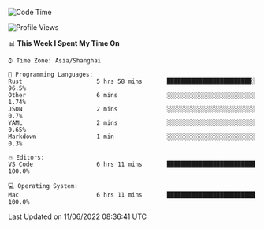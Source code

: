 <!--START_SECTION:waka-->
![Code Time](http://img.shields.io/badge/Code%20Time-1%2C369%20hrs%2048%20mins-blue)

![Profile Views](http://img.shields.io/badge/Profile%20Views-12-blue)

📊 **This Week I Spent My Time On** 

```text
⌚︎ Time Zone: Asia/Shanghai

💬 Programming Languages: 
Rust                     5 hrs 58 mins       ████████████████████████░   96.5% 
Other                    6 mins              ░░░░░░░░░░░░░░░░░░░░░░░░░   1.74% 
JSON                     2 mins              ░░░░░░░░░░░░░░░░░░░░░░░░░   0.7% 
YAML                     2 mins              ░░░░░░░░░░░░░░░░░░░░░░░░░   0.65% 
Markdown                 1 min               ░░░░░░░░░░░░░░░░░░░░░░░░░   0.3%

🔥 Editors: 
VS Code                  6 hrs 11 mins       █████████████████████████   100.0%

💻 Operating System: 
Mac                      6 hrs 11 mins       █████████████████████████   100.0%

```


 Last Updated on 11/06/2022 08:36:41 UTC
<!--END_SECTION:waka-->
